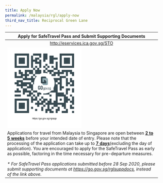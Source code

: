 ```yaml
---
title: Apply Now
permalink: /malaysia/rgl/apply-now
third_nav_title: Reciprocal Green Lane
---
```


<table>
  <thead>
    <tr>
      <th style="text-align:center">Apply for SafeTravel Pass and Submit Supporting Documents</th>
    <!--  <th>Submission of Supporting Documents for SafeTravel Pass Application</th>-->
    </tr>
  </thead>
  <tbody>
    <tr>
      <td width="50%" style="text-align:center;"><a href="http://eservices.ica.gov.sg/STO">http://eservices.ica.gov.sg/STO</a></td>
    <!--  <td width="50%"><a href="https://go.gov.sg/rglsuppdocs">https://go.gov.sg/rglsuppdocs</a></td>-->
    </tr>
    <tr>
      <td><a href="http://eservices.ica.gov.sg/STO"><img src="/images/qr-rglapp.png" alt="http://eservices.ica.gov.sg/STO" title="http://eservices.ica.gov.sg/STO" style="width:50%;height:50%;"></a></td>
     <!-- <td><a href="https://go.gov.sg/rglsuppdocs"><img src="/images/qr-rglsuppdocs.png" alt="https://go.gov.sg/rglsuppdocs" title="https://go.gov.sg/rglsuppdocs"></a></td>-->
    </tr>
    <tr>
      <td colspan="2">Applications for travel from Malaysia to Singapore are open between <b><u>2 to 5 weeks</u></b> before your intended date of entry. Please note that the processing of the application can take up to <b><u>7 days</u></b>(excluding the day of application). You are encouraged to apply for the SafeTravel Pass as early as possible, factoring in the time necessary for pre-departure measures.<br><br> <i>* For SafeTravel Pass applications submitted before 28 Sep 2020, please submit supporting documents at <a href="https://go.gov.sg/rglsuppdocs">https://go.gov.sg/rglsuppdocs</a>, instead of the link above.</i>
      </td>
    </tr>
  </tbody>
</table>




 

 
